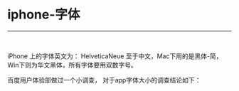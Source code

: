 # iphone-字体



---

<br />

iPhone 上的字体英文为： HelveticaNeue 至于中文，Mac下用的是黑体-简，Win下则为华文黑体，所有字体要用双数字号。

百度用户体验部做过一个小调查， 对于app字体大小的调查结论如下：
